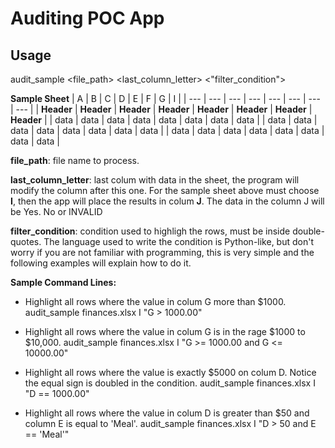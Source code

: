 # Auditing POC App

## Usage
audit_sample <file_path> <last_column_letter> <"filter_condition">

__Sample Sheet__
| A | B | C | D | E | F | G | I |
| --- | --- | --- | --- | --- | --- | --- | --- |
| **Header** | **Header** | **Header** | **Header** | **Header** | **Header** | **Header** | **Header** |
| data | data | data | data | data | data | data | data |
| data | data | data | data | data | data | data | data |
| data | data | data | data | data | data | data | data |

**file_path**: file name to process.

**last_column_letter**: last colum with data in the sheet, the program will modify the column after this one. For the sample sheet above must choose **I**, then the app will place the results in colum **J**. The data in the column J will be Yes. No or INVALID

**filter_condition**: condition used to highligh the rows, must be inside double-quotes. The language used to write the condition is Python-like, but don't worry if you are not familiar with programming, this is very simple and the following examples will explain how to do it.

__Sample Command Lines:__

- Highlight all rows where the value in colum G more than $1000.
audit_sample finances.xlsx I "G > 1000.00"

- Highlight all rows where the value in colum G is in the rage $1000 to $10,000.
audit_sample finances.xlsx I "G >= 1000.00 and G <= 10000.00"

- Highlight all rows where the value is exactly $5000 on colum D. Notice the equal sign is doubled in the condition. 
audit_sample finances.xlsx I "D == 1000.00"

- Highlight all rows where the value in colum D is greater than $50 and column E is equal to 'Meal'. 
audit_sample finances.xlsx I "D > 50 and E == 'Meal'"
